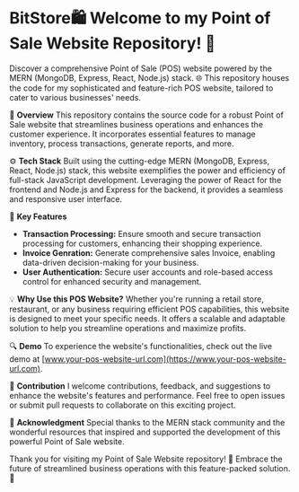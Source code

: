 # BitStore🛍️ Welcome to my Point of Sale Website Repository! 🎉

Discover a comprehensive Point of Sale (POS) website powered by the MERN (MongoDB, Express, React, Node.js) stack. 🌐 This repository houses the code for my sophisticated and feature-rich POS website, tailored to cater to various businesses' needs.

📄 **Overview**
This repository contains the source code for a robust Point of Sale website that streamlines business operations and enhances the customer experience. It incorporates essential features to manage inventory, process transactions, generate reports, and more.

⚙️ **Tech Stack**
Built using the cutting-edge MERN (MongoDB, Express, React, Node.js) stack, this website exemplifies the power and efficiency of full-stack JavaScript development. Leveraging the power of React for the frontend and Node.js and Express for the backend, it provides a seamless and responsive user interface.

🎯 **Key Features**
- **Transaction Processing:** Ensure smooth and secure transaction processing for customers, enhancing their shopping experience.
- **Invoice Genration:** Generate comprehensive sales Invoice, enabling data-driven decision-making for your business.
- **User Authentication:** Secure user accounts and role-based access control for enhanced security and management.

💡 **Why Use this POS Website?**
Whether you're running a retail store, restaurant, or any business requiring efficient POS capabilities, this website is designed to meet your specific needs. It offers a scalable and adaptable solution to help you streamline operations and maximize profits.

🔍 **Demo**
To experience the website's functionalities, check out the live demo at [www.your-pos-website-url.com](https://www.your-pos-website-url.com).

🤝 **Contribution**
I welcome contributions, feedback, and suggestions to enhance the website's features and performance. Feel free to open issues or submit pull requests to collaborate on this exciting project.

🙏 **Acknowledgment**
Special thanks to the MERN stack community and the wonderful resources that inspired and supported the development of this powerful Point of Sale website.

Thank you for visiting my Point of Sale Website repository! 🙌 Embrace the future of streamlined business operations with this feature-packed solution. 🚀
